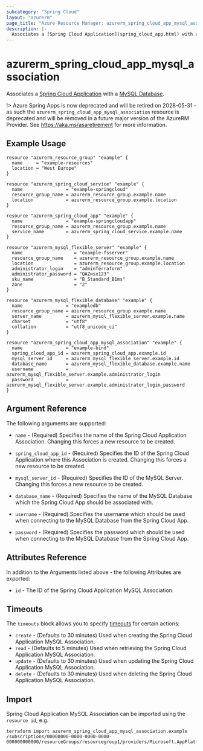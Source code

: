 ```yaml
---
subcategory: "Spring Cloud"
layout: "azurerm"
page_title: "Azure Resource Manager: azurerm_spring_cloud_app_mysql_association"
description: |-
  Associates a [Spring Cloud Application](spring_cloud_app.html) with a [MySQL Database](mysql_database.html).
---
```


# azurerm_spring_cloud_app_mysql_association

Associates a [Spring Cloud Application](spring_cloud_app.html) with a [MySQL Database](mysql_database.html).

!> Azure Spring Apps is now deprecated and will be retired on 2028-05-31 - as such the `azurerm_spring_cloud_app_mysql_association` resource is deprecated and will be removed in a future major version of the AzureRM Provider. See https://aka.ms/asaretirement for more information.

## Example Usage

```hcl
resource "azurerm_resource_group" "example" {
  name     = "example-resources"
  location = "West Europe"
}

resource "azurerm_spring_cloud_service" "example" {
  name                = "example-springcloud"
  resource_group_name = azurerm_resource_group.example.name
  location            = azurerm_resource_group.example.location
}

resource "azurerm_spring_cloud_app" "example" {
  name                = "example-springcloudapp"
  resource_group_name = azurerm_resource_group.example.name
  service_name        = azurerm_spring_cloud_service.example.name
}

resource "azurerm_mysql_flexible_server" "example" {
  name                   = "example-fsserver"
  resource_group_name    = azurerm_resource_group.example.name
  location               = azurerm_resource_group.example.location
  administrator_login    = "adminTerraform"
  administrator_password = "QAZwsx123"
  sku_name               = "B_Standard_B1ms"
  zone                   = "2"
}

resource "azurerm_mysql_flexible_database" "example" {
  name                = "exampledb"
  resource_group_name = azurerm_resource_group.example.name
  server_name         = azurerm_mysql_flexible_server.example.name
  charset             = "utf8"
  collation           = "utf8_unicode_ci"
}

resource "azurerm_spring_cloud_app_mysql_association" "example" {
  name                = "example-bind"
  spring_cloud_app_id = azurerm_spring_cloud_app.example.id
  mysql_server_id     = azurerm_mysql_flexible_server.example.id
  database_name       = azurerm_mysql_flexible_database.example.name
  username            = azurerm_mysql_flexible_server.example.administrator_login
  password            = azurerm_mysql_flexible_server.example.administrator_login_password
}
```

## Argument Reference

The following arguments are supported:

* `name` - (Required) Specifies the name of the Spring Cloud Application Association. Changing this forces a new resource to be created.

* `spring_cloud_app_id` - (Required) Specifies the ID of the Spring Cloud Application where this Association is created. Changing this forces a new resource to be created.

* `mysql_server_id` - (Required) Specifies the ID of the MySQL Server. Changing this forces a new resource to be created.

* `database_name` - (Required) Specifies the name of the MySQL Database which the Spring Cloud App should be associated with.

* `username` - (Required) Specifies the username which should be used when connecting to the MySQL Database from the Spring Cloud App.

* `password` - (Required) Specifies the password which should be used when connecting to the MySQL Database from the Spring Cloud App.

## Attributes Reference

In addition to the Arguments listed above - the following Attributes are exported:

* `id` - The ID of the Spring Cloud Application MySQL Association.

## Timeouts

The `timeouts` block allows you to specify [timeouts](https://www.terraform.io/language/resources/syntax#operation-timeouts) for certain actions:

* `create` - (Defaults to 30 minutes) Used when creating the Spring Cloud Application MySQL Association.
* `read` - (Defaults to 5 minutes) Used when retrieving the Spring Cloud Application MySQL Association.
* `update` - (Defaults to 30 minutes) Used when updating the Spring Cloud Application MySQL Association.
* `delete` - (Defaults to 30 minutes) Used when deleting the Spring Cloud Application MySQL Association.

## Import

Spring Cloud Application MySQL Association can be imported using the `resource id`, e.g.

```shell
terraform import azurerm_spring_cloud_app_mysql_association.example /subscriptions/00000000-0000-0000-0000-000000000000/resourceGroups/resourcegroup1/providers/Microsoft.AppPlatform/spring/service1/apps/app1/bindings/bind1
```
